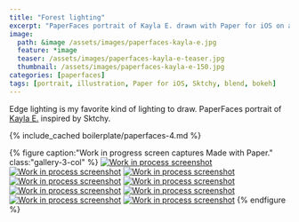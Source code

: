 ```yaml
---
title: "Forest lighting"
excerpt: "PaperFaces portrait of Kayla E. drawn with Paper for iOS on an iPad."
image: 
  path: &image /assets/images/paperfaces-kayla-e.jpg 
  feature: *image
  teaser: /assets/images/paperfaces-kayla-e-teaser.jpg
  thumbnail: /assets/images/paperfaces-kayla-e-150.jpg
categories: [paperfaces]
tags: [portrait, illustration, Paper for iOS, Sktchy, blend, bokeh]
---
```


Edge lighting is my favorite kind of lighting to draw. PaperFaces portrait of [Kayla E.](http://sktchy.com/fHCi1D ) inspired by Sktchy.

{% include_cached boilerplate/paperfaces-4.md %}

{% figure caption:"Work in progress screen captures Made with Paper." class:"gallery-3-col" %}
[![Work in process screenshot](/assets/images/paperfaces-kayla-e-process-1-600.jpg)](/assets/images/paperfaces-kayla-e-process-1-lg.jpg)
[![Work in process screenshot](/assets/images/paperfaces-kayla-e-process-2-600.jpg)](/assets/images/paperfaces-kayla-e-process-2-lg.jpg)
[![Work in process screenshot](/assets/images/paperfaces-kayla-e-process-3-600.jpg)](/assets/images/paperfaces-kayla-e-process-3-lg.jpg)
[![Work in process screenshot](/assets/images/paperfaces-kayla-e-process-4-600.jpg)](/assets/images/paperfaces-kayla-e-process-4-lg.jpg)
[![Work in process screenshot](/assets/images/paperfaces-kayla-e-process-5-600.jpg)](/assets/images/paperfaces-kayla-e-process-5-lg.jpg)
[![Work in process screenshot](/assets/images/paperfaces-kayla-e-process-6-600.jpg)](/assets/images/paperfaces-kayla-e-process-6-lg.jpg)
[![Work in process screenshot](/assets/images/paperfaces-kayla-e-process-7-600.jpg)](/assets/images/paperfaces-kayla-e-process-7-lg.jpg)
[![Work in process screenshot](/assets/images/paperfaces-kayla-e-process-8-600.jpg)](/assets/images/paperfaces-kayla-e-process-8-lg.jpg)
[![Work in process screenshot](/assets/images/paperfaces-kayla-e-process-9-600.jpg)](/assets/images/paperfaces-kayla-e-process-9-lg.jpg)
{% endfigure %}
